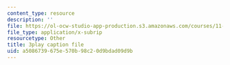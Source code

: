 ```yaml
---
content_type: resource
description: ''
file: https://ol-ocw-studio-app-production.s3.amazonaws.com/courses/11-601-introduction-to-environmental-policy-and-planning-fall-2016/a5086739675e570b98c20d9bdad09d9b_A76FlzncnbU.vtt
file_type: application/x-subrip
resourcetype: Other
title: 3play caption file
uid: a5086739-675e-570b-98c2-0d9bdad09d9b
---
```

